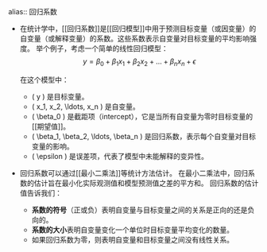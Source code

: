 alias:: 回归系数

- 在统计学中，[[回归系数]]是[[回归模型]]中用于预测目标变量（或因变量）的自变量（或解释变量）的系数。这些系数表示自变量对目标变量的平均影响强度。
  举个例子，考虑一个简单的线性回归模型：
  $$ y = \beta_0 + \beta_1 x_1 + \beta_2 x_2 + \ldots + \beta_n x_n + \epsilon $$
  
  在这个模型中：
	- \( y \) 是目标变量。
	- \( x_1, x_2, \ldots, x_n \) 是自变量。
	- \( \beta_0 \) 是截距项（intercept），它是当所有自变量为零时目标变量的[[期望值]]。
	- \( \beta_1, \beta_2, \ldots, \beta_n \) 是回归系数，表示每个自变量对目标变量的影响。
	- \( \epsilon \) 是误差项，代表了模型中未能解释的变异性。
- 回归系数可以通过[[最小二乘法]]等统计方法估计。
  在最小二乘法中，回归系数的估计旨在最小化实际观测值和模型预测值之差的平方和。
  回归系数的估计值告诉我们：
	- **系数的符号**（正或负）表明自变量与目标变量之间的关系是正向的还是负向的。
	- **系数的大小**表明自变量变化一个单位时目标变量平均变化的数量。
	- 如果回归系数为零，则表明自变量和目标变量之间没有线性关系。